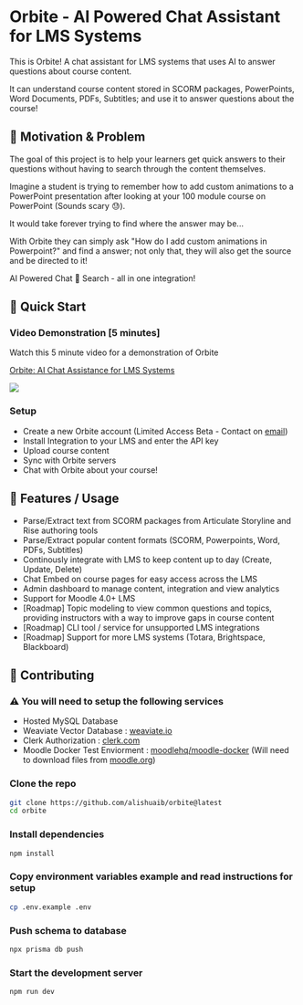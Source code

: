 # Orbite - AI Powered Chat Assistant for LMS Systems

This is Orbite! A chat assistant for LMS systems that uses AI to answer questions about course content.

It can understand course content stored in SCORM packages, PowerPoints, Word Documents, PDFs, Subtitles; and use it to answer questions about the course!

## 💭 Motivation & Problem

The goal of this project is to help your learners get quick answers to their questions without having to search through the content themselves.

Imagine a student is trying to remember how to add custom animations to a PowerPoint presentation after looking at your 100 module course on PowerPoint (Sounds scary 😓).

It would take forever trying to find where the answer may be...

With Orbite they can simply ask "How do I add custom animations in Powerpoint?" and find a answer; not only that, they will also get the source and be directed to it!

AI Powered Chat 🤝 Search - all in one integration!

## 🚀 Quick Start

### Video Demonstration [5 minutes]

Watch this 5 minute video for a demonstration of Orbite

<div>
    <a href="https://www.loom.com/share/ed995464439b48bba23ada239f58d41c">
      <p>Orbite: AI Chat Assistance for LMS Systems</p>
    </a>
    <a href="https://www.loom.com/share/ed995464439b48bba23ada239f58d41c">
      <img style="max-width:200px;" src="https://cdn.loom.com/sessions/thumbnails/ed995464439b48bba23ada239f58d41c-1707021974318-with-play.gif">
    </a>
  </div>

### Setup

-   Create a new Orbite account (Limited Access Beta - Contact on [email](mailto:ali@moonlite.digital))
-   Install Integration to your LMS and enter the API key
-   Upload course content
-   Sync with Orbite servers
-   Chat with Orbite about your course!

## 📖 Features / Usage

-   Parse/Extract text from SCORM packages from Articulate Storyline and Rise authoring tools
-   Parse/Extract popular content formats (SCORM, Powerpoints, Word, PDFs, Subtitles)
-   Continously integrate with LMS to keep content up to day (Create, Update, Delete)
-   Chat Embed on course pages for easy access across the LMS
-   Admin dashboard to manage content, integration and view analytics
-   Support for Moodle 4.0+ LMS
-   [Roadmap] Topic modeling to view common questions and topics, providing instructors with a way to improve gaps in course content
-   [Roadmap] CLI tool / service for unsupported LMS integrations
-   [Roadmap] Support for more LMS systems (Totara, Brightspace, Blackboard)

## 🤝 Contributing

### ⚠ You will need to setup the following services

-   Hosted MySQL Database
-   Weaviate Vector Database : [weaviate.io](https://weaviate.io/)
-   Clerk Authorization : [clerk.com](https://clerk.com/)
-   Moodle Docker Test Enviorment : [moodlehq/moodle-docker](https://github.com/moodlehq/moodle-docker) (Will need to download files from [moodle.org](https://download.moodle.org/))

### Clone the repo

```bash
git clone https://github.com/alishuaib/orbite@latest
cd orbite
```

### Install dependencies

```bash
npm install
```

### Copy environment variables example and read instructions for setup

```bash
cp .env.example .env
```

### Push schema to database

```bash
npx prisma db push
```

### Start the development server

```bash
npm run dev
```
